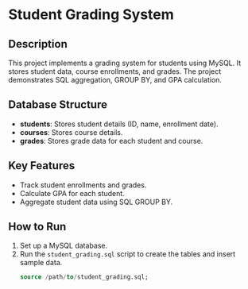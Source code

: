 # Student Grading System

## Description
This project implements a grading system for students using MySQL. It stores student data, course enrollments, and grades. The project demonstrates SQL aggregation, GROUP BY, and GPA calculation.

## Database Structure
- **students**: Stores student details (ID, name, enrollment date).
- **courses**: Stores course details.
- **grades**: Stores grade data for each student and course.

## Key Features
- Track student enrollments and grades.
- Calculate GPA for each student.
- Aggregate student data using SQL GROUP BY.

## How to Run
1. Set up a MySQL database.
2. Run the `student_grading.sql` script to create the tables and insert sample data.
   ```sql
   source /path/to/student_grading.sql;
